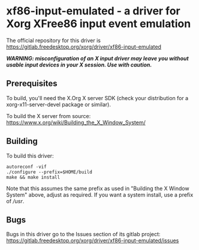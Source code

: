 xf86-input-emulated - a driver for Xorg XFree86 input event emulation
=====================================================================

The official repository for this driver is
https://gitlab.freedesktop.org/xorg/driver/xf86-input-emulated

***WARNING: misconfiguration of an X input driver may leave you without
usable input devices in your X session. Use with caution.***

Prerequisites
-------------

To build, you'll need the X.Org X server SDK (check your distribution for a
xorg-x11-server-devel package or similar).

To build the X server from source:
https://www.x.org/wiki/Building_the_X_Window_System/

Building
--------

To build this driver:

    autoreconf -vif
    ./configure --prefix=$HOME/build
    make && make install

Note that this assumes the same prefix as used in "Building the X Window
System" above, adjust as required. If you want a system install, use a
prefix of */usr*.

Bugs
----

Bugs in this driver go to the Issues section of its gitlab project:
https://gitlab.freedesktop.org/xorg/driver/xf86-input-emulated/issues
